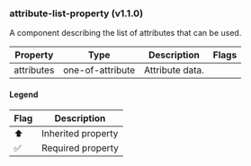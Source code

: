 ### attribute-list-property (v1.1.0)
A component describing the list of attributes that can be used.

| Property | Type | Description | Flags |
|---|---|---|---|
| attributes | one-of-attribute | Attribute data. |  |


#### Legend

| Flag | Description |
| --- | --- |
| ⬆️ | Inherited property |
| ✅ | Required property |

